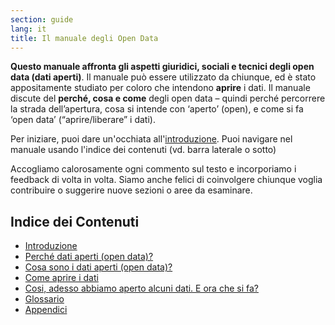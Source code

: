 ```yaml
---
section: guide
lang: it
title: Il manuale degli Open Data
---
```


**Questo manuale affronta gli aspetti giuridici, sociali e tecnici degli open data (dati aperti)**. Il manuale può essere utilizzato da chiunque, ed è stato appositamente studiato per coloro che intendono **aprire** i dati. Il manuale discute del **perché, cosa e come** degli open data – quindi perché percorrere la strada dell’apertura, cosa si intende con ‘aperto’ (open), e come si fa ‘open data’ (“aprire/liberare” i dati).

Per iniziare, puoi dare un'occhiata all'[introduzione](introduction/). Puoi navigare nel manuale usando l'indice dei contenuti (vd. barra laterale o sotto)

Accogliamo calorosamente ogni commento sul testo e incorporiamo i feedback di volta in volta. Siamo anche felici di coinvolgere chiunque voglia contribuire o suggerire nuove sezioni o aree da esaminare.

## Indice dei Contenuti

-   [Introduzione](introduction/)
-   [Perché dati aperti (open data)?](why-open-data/)
-   [Cosa sono i dati aperti (open data)?](what-is-open-data)
-   [Come aprire i dati](how-to-open-up-data/)
-   [Cosi, adesso abbiamo aperto alcuni dati. E ora che si fa?](following-up/)
-   [Glossario](glossary/)
-   [Appendici](appendices/)